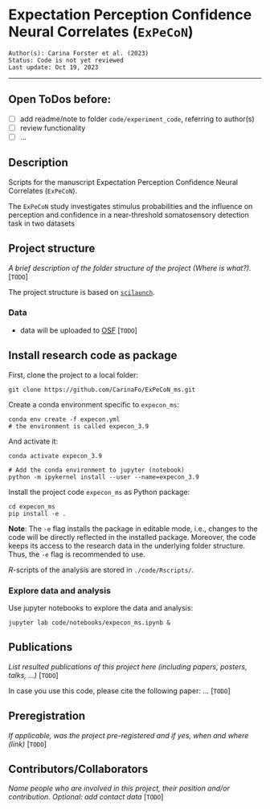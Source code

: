 # Expectation Perception Confidence Neural Correlates (`ExPeCoN`)

    Author(s): Carina Forster et al. (2023)
    Status: Code is not yet reviewed
    Last update: Oct 19, 2023
***
## Open ToDos before:
- [ ] add readme/note to folder `code/experiment_code`, referring to author(s)
- [ ] review functionality
- [ ] ...

## Description

Scripts for the manuscript Expectation Perception Confidence Neural Correlates (`ExPeCoN`).

The `ExPeCoN` study investigates stimulus probabilities and the influence on perception and confidence in a
near-threshold somatosensory detection task in two datasets

## Project structure

*A brief description of the folder structure of the project (Where is what?).* [`TODO`]

The project structure is based on [`scilaunch`](https://github.com/SHEscher/scilaunch).

### Data
* data will be uploaded to [OSF](https://osf.io) [`TODO`]

## Install research code as package

First, clone the project to a local folder:

```shell
git clone https://github.com/CarinaFo/ExPeCoN_ms.git
```

Create a conda environment specific to `expecon_ms`:

```shell
conda env create -f expecon.yml
# the environment is called expecon_3.9
```

And activate it:

```shell
conda activate expecon_3.9

# Add the conda environment to jupyter (notebook)
python -m ipykernel install --user --name=expecon_3.9
```

Install the project code `expecon_ms` as Python package:

```shell
cd expecon_ms
pip install -e .
```

**Note**: The `-e` flag installs the package in editable mode,
i.e., changes to the code will be directly reflected in the installed package.
Moreover, the code keeps its access to the research data in the underlying folder structure.
Thus, the `-e` flag is recommended to use.

*R*-scripts of the analysis are stored in `./code/Rscripts/`.

### Explore data and analysis
Use jupyter notebooks to explore the data and analysis:

```shell
jupyter lab code/notebooks/expecon_ms.ipynb &
```

## Publications

*List resulted publications of this project here (including papers, posters, talks, ...)* [`TODO`]

In case you use this code, please cite the following paper: ... [`TODO`]

## Preregistration

*If applicable, was the project pre-registered and if yes, when and where (link)* [`TODO`]

## Contributors/Collaborators

*Name people who are involved in this project, their position and/or contribution.
Optional: add contact data* [`TODO`]
